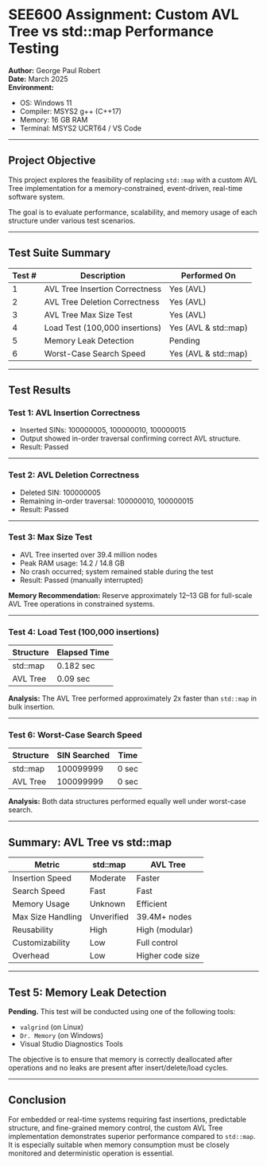 # SEE600 Assignment: Custom AVL Tree vs std::map Performance Testing

**Author:** George Paul Robert  
**Date:** March 2025  
**Environment:**  
- OS: Windows 11  
- Compiler: MSYS2 g++ (C++17)  
- Memory: 16 GB RAM  
- Terminal: MSYS2 UCRT64 / VS Code

---

## Project Objective

This project explores the feasibility of replacing `std::map` with a custom AVL Tree implementation for a memory-constrained, event-driven, real-time software system.

The goal is to evaluate performance, scalability, and memory usage of each structure under various test scenarios.

---

## Test Suite Summary

| Test # | Description                         | Performed On         |
|--------|-------------------------------------|-----------------------|
| 1      | AVL Tree Insertion Correctness      | Yes (AVL)             |
| 2      | AVL Tree Deletion Correctness       | Yes (AVL)             |
| 3      | AVL Tree Max Size Test              | Yes (AVL)             |
| 4      | Load Test (100,000 insertions)      | Yes (AVL & std::map)  |
| 5      | Memory Leak Detection               | Pending               |
| 6      | Worst-Case Search Speed             | Yes (AVL & std::map)  |

---

## Test Results

### Test 1: AVL Insertion Correctness
- Inserted SINs: 100000005, 100000010, 100000015
- Output showed in-order traversal confirming correct AVL structure.
- Result: Passed

---

### Test 2: AVL Deletion Correctness
- Deleted SIN: 100000005
- Remaining in-order traversal: 100000010, 100000015
- Result: Passed

---

### Test 3: Max Size Test
- AVL Tree inserted over 39.4 million nodes
- Peak RAM usage: 14.2 / 14.8 GB
- No crash occurred; system remained stable during the test
- Result: Passed (manually interrupted)

**Memory Recommendation:** Reserve approximately 12–13 GB for full-scale AVL Tree operations in constrained systems.

---

### Test 4: Load Test (100,000 insertions)

| Structure   | Elapsed Time |
|-------------|--------------|
| std::map    | 0.182 sec    |
| AVL Tree    | 0.09 sec     |

**Analysis:** The AVL Tree performed approximately 2x faster than `std::map` in bulk insertion.

---

### Test 6: Worst-Case Search Speed

| Structure   | SIN Searched   | Time     |
|-------------|----------------|----------|
| std::map    | 100099999      | 0 sec    |
| AVL Tree    | 100099999      | 0 sec    |

**Analysis:** Both data structures performed equally well under worst-case search.

---

## Summary: AVL Tree vs std::map

| Metric             | std::map   | AVL Tree         |
|--------------------|------------|------------------|
| Insertion Speed    | Moderate   | Faster           |
| Search Speed       | Fast       | Fast             |
| Memory Usage       | Unknown    | Efficient        |
| Max Size Handling  | Unverified | 39.4M+ nodes     |
| Reusability        | High       | High (modular)   |
| Customizability    | Low        | Full control     |
| Overhead           | Low        | Higher code size |

---

## Test 5: Memory Leak Detection

**Pending.** This test will be conducted using one of the following tools:
- `valgrind` (on Linux)
- `Dr. Memory` (on Windows)
- Visual Studio Diagnostics Tools

The objective is to ensure that memory is correctly deallocated after operations and no leaks are present after insert/delete/load cycles.

---

## Conclusion

For embedded or real-time systems requiring fast insertions, predictable structure, and fine-grained memory control, the custom AVL Tree implementation demonstrates superior performance compared to `std::map`. It is especially suitable when memory consumption must be closely monitored and deterministic operation is essential.
